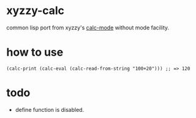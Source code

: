 # xyzzy-calc
common lisp port from xyzzy's [calc-mode](https://github.com/xyzzy-022/xyzzy/blob/develop/lisp/calc.l)
without mode facility.

# how to use
```
(calc-print (calc-eval (calc-read-from-string "100+20"))) ;; => 120
```

# todo
 * define function is disabled.
